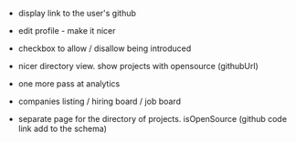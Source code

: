 - display link to the user's github

- edit profile - make it nicer

- checkbox to allow / disallow being introduced

- nicer directory view. show projects with opensource (githubUrl)

- one more pass at analytics

- companies listing / hiring board / job board

- separate page for the directory of projects. isOpenSource (github code link add to the schema)

